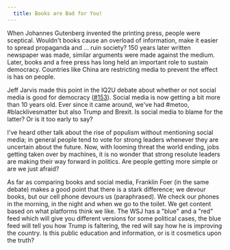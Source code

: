 ```yaml
---
  title: Books are Bad for You!
---
```


When Johannes Gutenberg invented the printing press, people were sceptical. Wouldn't books cause an overload of information, make it easier to spread propaganda and ... ruin society?
150 years later written newspaper was made, similar arguments were made against the medium. Later, books and a free press has long held an important role to sustain democracy. Countries like China are restricting media to prevent the effect is has on people.

Jeff Jarvis made this point in the IQ2U debate about whether or not social media is good for democracy ([#153](https://player.fm/series/intelligence-squared-us-debates-2300998/ep-153-is-social-media-good-for-democracy)). Social media is now getting a bit more than 10 years old. Ever since it came around, we've had #metoo, #blacklivesmatter but also Trump and Brexit. Is social media to blame for the latter? Or is it too early to say? 

I've heard other talk about the rise of populism without mentioning social media; in general people tend to vote for strong leaders whenever they are uncertain about the future. Now, with looming threat the world ending, jobs getting taken over by machines, it is no wonder that strong resolute leaders are making their way forward in politics. Are people getting more simple or are we just afraid?

As far as comparing books and social media, Franklin Foer (in the same debate) makes a good point that there is a stark difference; we devour books, but our cell phone devours us (paraphrased). We check our phones in the morning, in the night and when we go to the toilet. We get content based on what platforms think we like. The WSJ has a "blue" and a "red" feed which will give you different versions for some political cases, the blue feed will tell you how Trump is faltering, the red will say how he is improving the country. Is this public education and information, or is it cosmetics upon the truth?
